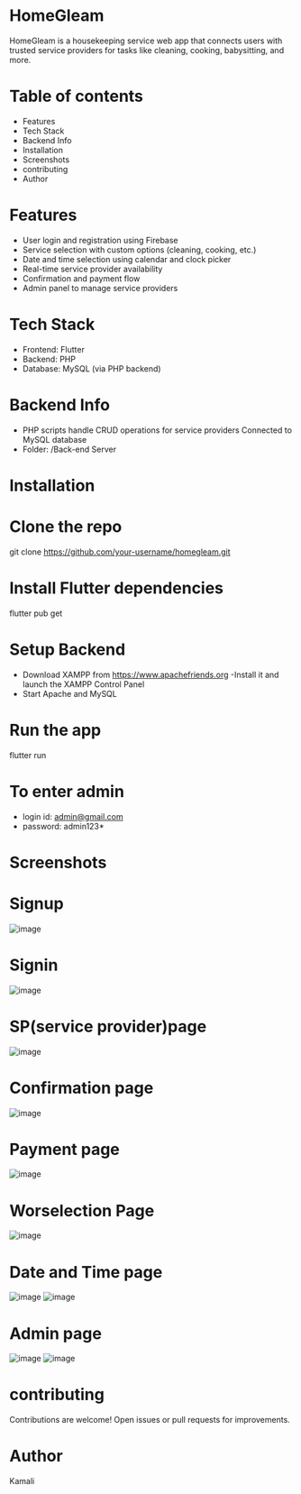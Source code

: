 # HomeGleam
HomeGleam is a housekeeping service web app that connects users with trusted service providers for tasks like cleaning, cooking, babysitting, and more.
# Table of contents
 - Features
 - Tech Stack
 - Backend Info
 - Installation
 - Screenshots
 - contributing
 - Author
# Features
- User login and registration using Firebase
- Service selection with custom options (cleaning, cooking, etc.)
- Date and time selection using calendar and clock picker
- Real-time service provider availability
- Confirmation and payment flow
- Admin panel to manage service providers
  
# Tech Stack
- Frontend: Flutter
- Backend: PHP
- Database: MySQL (via PHP backend)
  
# Backend Info
- PHP scripts handle CRUD operations for service providers
  Connected to MySQL database
- Folder: /Back-end Server
  
# Installation
 # Clone the repo
  git clone https://github.com/your-username/homegleam.git
  
 # Install Flutter dependencies
  flutter pub get
  
 # Setup Backend
- Download XAMPP from https://www.apachefriends.org
-Install it and launch the XAMPP Control Panel
- Start Apache and MySQL
 
 # Run the app
   flutter run
   
 # To enter admin
   - login id: admin@gmail.com
   - password: admin123*
     
# Screenshots
# Signup
![image](https://github.com/user-attachments/assets/e1d4d588-4046-42bf-91c3-7055e09e0d3e)

# Signin
![image](https://github.com/user-attachments/assets/55dca15b-196b-4edd-a9f8-5dfc43875d07)

# SP(service provider)page
![image](https://github.com/user-attachments/assets/e00758d3-e235-48ec-8487-00624501ac69)

# Confirmation page
![image](https://github.com/user-attachments/assets/e8a92dca-7faf-4626-b09b-a374208642da)

# Payment page
![image](https://github.com/user-attachments/assets/b7f11a50-bcc9-4e37-abd1-7e2e839a6862)

# Worselection Page
![image](https://github.com/user-attachments/assets/964b6db8-4424-42ab-927a-91aa03790615)

# Date and Time page
![image](https://github.com/user-attachments/assets/553d77dc-8513-4cdc-83d6-9866a0177785)
![image](https://github.com/user-attachments/assets/128fa9b4-47e4-4566-9897-237b604ca6d1)

# Admin page
![image](https://github.com/user-attachments/assets/0c440734-695a-4731-8316-a2bef69295a1)
![image](https://github.com/user-attachments/assets/1837369d-e1c8-4dc2-984c-6b9d27e15ba3)

# contributing
Contributions are welcome! Open issues or pull requests for improvements.

# Author
Kamali
